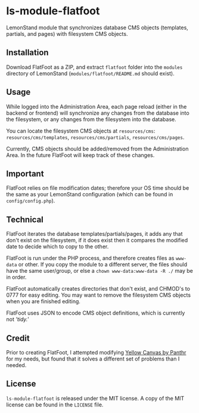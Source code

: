 # ls-module-flatfoot
LemonStand module that synchronizes database CMS objects (templates, partials, and pages) with filesystem CMS objects.

## Installation
Download FlatFoot as a ZIP, and extract `flatfoot` folder into the `modules` directory of LemonStand (`modules/flatfoot/README.md` should exist).

## Usage
While logged into the Administration Area, each page reload (either in the backend or frontend) will synchronize any changes from the database into the filesystem, or any changes from the filesystem into the database.  
  
You can locate the filesystem CMS objects at `resources/cms`: `resources/cms/templates`, `resources/cms/partials`, `resources/cms/pages`.   
  
Currently, CMS objects should be added/removed from the Administration Area. In the future FlatFoot will keep track of these changes.

## Important
FlatFoot relies on file modification dates; therefore your OS time should be the same as your LemonStand configuration (which can be found in `config/config.php`).

## Technical
FlatFoot iterates the database templates/partials/pages, it adds any that don't exist on the filesystem, if it does exist then it compares the modified date to decide which to copy to the other.  
  
FlatFoot is run under the PHP process, and therefore creates files as `www-data` or other. If you copy the module to a different server, the files should have the same user/group, or else a `chown www-data:www-data -R ./` may be in order.  
  
FlatFoot automatically creates directories that don't exist, and CHMOD's to 0777 for easy editing. You may want to remove the filesystem CMS objects when you are finished editing.  
  
FlatFoot uses JSON to encode CMS object definitions, which is currently not *'tidy.'*  

## Credit
Prior to creating FlatFoot, I attempted modifying [Yellow Canvas by Panthr](http://forum.lemonstandapp.com/topic/991/lemonstand-module-yellow-canvas/) for my needs, but found that it solves a different set of problems than I needed.

## License
`ls-module-flatfoot` is released under the MIT license. A copy of the MIT license can be found in the `LICENSE` file.
